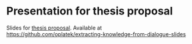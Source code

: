 Presentation for thesis proposal
================================

Slides for [thesis proposal](https://github.com/oplatek/extracting-knowledge-from-dialogue).
Available at  https://github.com/oplatek/extracting-knowledge-from-dialogue-slides 


